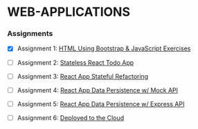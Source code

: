 # WEB-APPLICATIONS

### Assignments

- [x] Assignment 1: [HTML Using Bootstrap & JavaScript Exercises](https://github.com/pzhang2021/WEB-APPLICATIONS/tree/main/Assignment%201)
- [ ] Assignment 2: [Stateless React Todo App](https://github.com/pzhang2021/WEB-APPLICATIONS/tree/main/Assignment%202)
- [ ] Assignment 3: [React App Stateful Refactoring](https://github.com/pzhang2021/WEB-APPLICATIONS/tree/main/Assignment%203)
- [ ] Assignment 4: [React App Data Persistence w/ Mock API](https://github.com/pzhang2021/WEB-APPLICATIONS/tree/main/Assignment%204)
- [ ] Assignment 5: [React App Data Persistence w/ Express API](https://github.com/pzhang2021/WEB-APPLICATIONS/tree/main/Assignment%205)
- [ ] Assignment 6: [Deployed to the Cloud](https://github.com/pzhang2021/WEB-APPLICATIONS/tree/main/Assignment%206)

